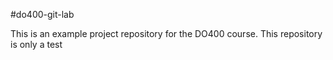 #do400-git-lab

This is an example project repository for the DO400 course.
This repository is only a test
